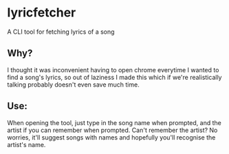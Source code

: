 # lyricfetcher

A CLI tool for fetching lyrics of a song

## Why?

I thought it was inconvenient having to open chrome everytime I wanted to find a
song's lyrics, so out of laziness I made this which if we're realistically
talking probably doesn't even save much time.

## Use:

When opening the tool, just type in the song name when prompted, and the artist
if you can remember when prompted. Can't remember the artist? No worries, it'll
suggest songs with names and hopefully you'll recognise the artist's name.
